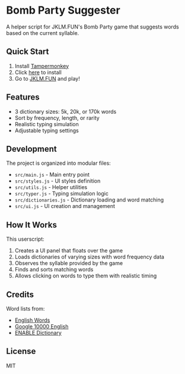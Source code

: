 # Bomb Party Suggester

A helper script for JKLM.FUN's Bomb Party game that suggests words based on the current syllable.

## Quick Start

1. Install [Tampermonkey](https://www.tampermonkey.net/)
2. Click [here](https://cdn.jsdelivr.net/gh/Doomsy1/Bomb-Party-Suggester@main/src/main.js) to install
3. Go to [JKLM.FUN](https://jklm.fun) and play!

## Features

- 3 dictionary sizes: 5k, 20k, or 170k words
- Sort by frequency, length, or rarity
- Realistic typing simulation
- Adjustable typing settings

## Development

The project is organized into modular files:
- `src/main.js` - Main entry point
- `src/styles.js` - UI styles definition
- `src/utils.js` - Helper utilities
- `src/typer.js` - Typing simulation logic
- `src/dictionaries.js` - Dictionary loading and word matching
- `src/ui.js` - UI creation and management

## How It Works

This userscript:
1. Creates a UI panel that floats over the game
2. Loads dictionaries of varying sizes with word frequency data
3. Observes the syllable provided by the game
4. Finds and sorts matching words
5. Allows clicking on words to type them with realistic timing

## Credits

Word lists from:
- [English Words](https://github.com/filiph/english_words)
- [Google 10000 English](https://github.com/first20hours/google-10000-english)
- [ENABLE Dictionary](https://github.com/dolph/dictionary)

## License

MIT